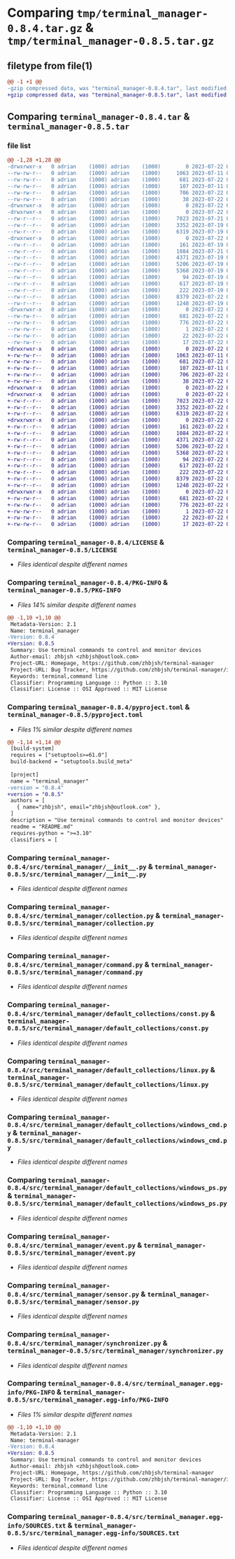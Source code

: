 # Comparing `tmp/terminal_manager-0.8.4.tar.gz` & `tmp/terminal_manager-0.8.5.tar.gz`

## filetype from file(1)

```diff
@@ -1 +1 @@
-gzip compressed data, was "terminal_manager-0.8.4.tar", last modified: Sat Jul 22 01:45:41 2023, max compression
+gzip compressed data, was "terminal_manager-0.8.5.tar", last modified: Sat Jul 22 08:23:49 2023, max compression
```

## Comparing `terminal_manager-0.8.4.tar` & `terminal_manager-0.8.5.tar`

### file list

```diff
@@ -1,28 +1,28 @@
-drwxrwxr-x   0 adrian    (1000) adrian    (1000)        0 2023-07-22 01:45:41.178071 terminal_manager-0.8.4/
--rw-rw-r--   0 adrian    (1000) adrian    (1000)     1063 2023-07-11 04:42:30.000000 terminal_manager-0.8.4/LICENSE
--rw-rw-r--   0 adrian    (1000) adrian    (1000)      681 2023-07-22 01:45:41.178071 terminal_manager-0.8.4/PKG-INFO
--rw-rw-r--   0 adrian    (1000) adrian    (1000)      107 2023-07-11 04:42:30.000000 terminal_manager-0.8.4/README.md
--rw-rw-r--   0 adrian    (1000) adrian    (1000)      706 2023-07-22 01:43:23.000000 terminal_manager-0.8.4/pyproject.toml
--rw-rw-r--   0 adrian    (1000) adrian    (1000)       38 2023-07-22 01:45:41.178071 terminal_manager-0.8.4/setup.cfg
-drwxrwxr-x   0 adrian    (1000) adrian    (1000)        0 2023-07-22 01:45:41.174071 terminal_manager-0.8.4/src/
-drwxrwxr-x   0 adrian    (1000) adrian    (1000)        0 2023-07-22 01:45:41.178071 terminal_manager-0.8.4/src/terminal_manager/
--rw-r--r--   0 adrian    (1000) adrian    (1000)     7023 2023-07-21 08:57:24.000000 terminal_manager-0.8.4/src/terminal_manager/__init__.py
--rw-r--r--   0 adrian    (1000) adrian    (1000)     3352 2023-07-19 08:12:41.000000 terminal_manager-0.8.4/src/terminal_manager/collection.py
--rw-r--r--   0 adrian    (1000) adrian    (1000)     6319 2023-07-19 08:12:41.000000 terminal_manager-0.8.4/src/terminal_manager/command.py
-drwxrwxr-x   0 adrian    (1000) adrian    (1000)        0 2023-07-22 01:45:41.178071 terminal_manager-0.8.4/src/terminal_manager/default_collections/
--rw-r--r--   0 adrian    (1000) adrian    (1000)      161 2023-07-19 08:12:41.000000 terminal_manager-0.8.4/src/terminal_manager/default_collections/__init__.py
--rw-r--r--   0 adrian    (1000) adrian    (1000)     1084 2023-07-21 07:29:28.000000 terminal_manager-0.8.4/src/terminal_manager/default_collections/const.py
--rw-r--r--   0 adrian    (1000) adrian    (1000)     4371 2023-07-19 08:12:41.000000 terminal_manager-0.8.4/src/terminal_manager/default_collections/linux.py
--rw-r--r--   0 adrian    (1000) adrian    (1000)     5206 2023-07-19 08:12:41.000000 terminal_manager-0.8.4/src/terminal_manager/default_collections/windows_cmd.py
--rw-r--r--   0 adrian    (1000) adrian    (1000)     5368 2023-07-19 08:12:41.000000 terminal_manager-0.8.4/src/terminal_manager/default_collections/windows_ps.py
--rw-r--r--   0 adrian    (1000) adrian    (1000)       94 2023-07-19 08:12:41.000000 terminal_manager-0.8.4/src/terminal_manager/errors.py
--rw-r--r--   0 adrian    (1000) adrian    (1000)      617 2023-07-19 08:12:41.000000 terminal_manager-0.8.4/src/terminal_manager/event.py
--rw-r--r--   0 adrian    (1000) adrian    (1000)      222 2023-07-19 08:12:41.000000 terminal_manager-0.8.4/src/terminal_manager/helpers.py
--rw-r--r--   0 adrian    (1000) adrian    (1000)     8379 2023-07-22 01:20:47.000000 terminal_manager-0.8.4/src/terminal_manager/sensor.py
--rw-r--r--   0 adrian    (1000) adrian    (1000)     1248 2023-07-19 08:12:41.000000 terminal_manager-0.8.4/src/terminal_manager/synchronizer.py
-drwxrwxr-x   0 adrian    (1000) adrian    (1000)        0 2023-07-22 01:45:41.178071 terminal_manager-0.8.4/src/terminal_manager.egg-info/
--rw-rw-r--   0 adrian    (1000) adrian    (1000)      681 2023-07-22 01:45:41.000000 terminal_manager-0.8.4/src/terminal_manager.egg-info/PKG-INFO
--rw-rw-r--   0 adrian    (1000) adrian    (1000)      776 2023-07-22 01:45:41.000000 terminal_manager-0.8.4/src/terminal_manager.egg-info/SOURCES.txt
--rw-rw-r--   0 adrian    (1000) adrian    (1000)        1 2023-07-22 01:45:41.000000 terminal_manager-0.8.4/src/terminal_manager.egg-info/dependency_links.txt
--rw-rw-r--   0 adrian    (1000) adrian    (1000)       22 2023-07-22 01:45:41.000000 terminal_manager-0.8.4/src/terminal_manager.egg-info/requires.txt
--rw-rw-r--   0 adrian    (1000) adrian    (1000)       17 2023-07-22 01:45:41.000000 terminal_manager-0.8.4/src/terminal_manager.egg-info/top_level.txt
+drwxrwxr-x   0 adrian    (1000) adrian    (1000)        0 2023-07-22 08:23:49.878153 terminal_manager-0.8.5/
+-rw-rw-r--   0 adrian    (1000) adrian    (1000)     1063 2023-07-11 04:42:30.000000 terminal_manager-0.8.5/LICENSE
+-rw-rw-r--   0 adrian    (1000) adrian    (1000)      681 2023-07-22 08:23:49.878153 terminal_manager-0.8.5/PKG-INFO
+-rw-rw-r--   0 adrian    (1000) adrian    (1000)      107 2023-07-11 04:42:30.000000 terminal_manager-0.8.5/README.md
+-rw-rw-r--   0 adrian    (1000) adrian    (1000)      706 2023-07-22 08:01:52.000000 terminal_manager-0.8.5/pyproject.toml
+-rw-rw-r--   0 adrian    (1000) adrian    (1000)       38 2023-07-22 08:23:49.878153 terminal_manager-0.8.5/setup.cfg
+drwxrwxr-x   0 adrian    (1000) adrian    (1000)        0 2023-07-22 08:23:49.870154 terminal_manager-0.8.5/src/
+drwxrwxr-x   0 adrian    (1000) adrian    (1000)        0 2023-07-22 08:23:49.874153 terminal_manager-0.8.5/src/terminal_manager/
+-rw-r--r--   0 adrian    (1000) adrian    (1000)     7023 2023-07-22 07:37:31.000000 terminal_manager-0.8.5/src/terminal_manager/__init__.py
+-rw-r--r--   0 adrian    (1000) adrian    (1000)     3352 2023-07-22 07:37:35.000000 terminal_manager-0.8.5/src/terminal_manager/collection.py
+-rw-r--r--   0 adrian    (1000) adrian    (1000)     6319 2023-07-22 07:37:39.000000 terminal_manager-0.8.5/src/terminal_manager/command.py
+drwxrwxr-x   0 adrian    (1000) adrian    (1000)        0 2023-07-22 08:23:49.878153 terminal_manager-0.8.5/src/terminal_manager/default_collections/
+-rw-r--r--   0 adrian    (1000) adrian    (1000)      161 2023-07-22 07:38:24.000000 terminal_manager-0.8.5/src/terminal_manager/default_collections/__init__.py
+-rw-r--r--   0 adrian    (1000) adrian    (1000)     1084 2023-07-22 07:38:26.000000 terminal_manager-0.8.5/src/terminal_manager/default_collections/const.py
+-rw-r--r--   0 adrian    (1000) adrian    (1000)     4371 2023-07-22 07:38:30.000000 terminal_manager-0.8.5/src/terminal_manager/default_collections/linux.py
+-rw-r--r--   0 adrian    (1000) adrian    (1000)     5206 2023-07-22 07:38:33.000000 terminal_manager-0.8.5/src/terminal_manager/default_collections/windows_cmd.py
+-rw-r--r--   0 adrian    (1000) adrian    (1000)     5368 2023-07-22 07:38:37.000000 terminal_manager-0.8.5/src/terminal_manager/default_collections/windows_ps.py
+-rw-r--r--   0 adrian    (1000) adrian    (1000)       94 2023-07-22 07:37:41.000000 terminal_manager-0.8.5/src/terminal_manager/errors.py
+-rw-r--r--   0 adrian    (1000) adrian    (1000)      617 2023-07-22 07:37:44.000000 terminal_manager-0.8.5/src/terminal_manager/event.py
+-rw-r--r--   0 adrian    (1000) adrian    (1000)      222 2023-07-22 07:38:08.000000 terminal_manager-0.8.5/src/terminal_manager/helpers.py
+-rw-r--r--   0 adrian    (1000) adrian    (1000)     8379 2023-07-22 07:38:13.000000 terminal_manager-0.8.5/src/terminal_manager/sensor.py
+-rw-r--r--   0 adrian    (1000) adrian    (1000)     1248 2023-07-22 07:38:18.000000 terminal_manager-0.8.5/src/terminal_manager/synchronizer.py
+drwxrwxr-x   0 adrian    (1000) adrian    (1000)        0 2023-07-22 08:23:49.874153 terminal_manager-0.8.5/src/terminal_manager.egg-info/
+-rw-rw-r--   0 adrian    (1000) adrian    (1000)      681 2023-07-22 08:23:49.000000 terminal_manager-0.8.5/src/terminal_manager.egg-info/PKG-INFO
+-rw-rw-r--   0 adrian    (1000) adrian    (1000)      776 2023-07-22 08:23:49.000000 terminal_manager-0.8.5/src/terminal_manager.egg-info/SOURCES.txt
+-rw-rw-r--   0 adrian    (1000) adrian    (1000)        1 2023-07-22 08:23:49.000000 terminal_manager-0.8.5/src/terminal_manager.egg-info/dependency_links.txt
+-rw-rw-r--   0 adrian    (1000) adrian    (1000)       22 2023-07-22 08:23:49.000000 terminal_manager-0.8.5/src/terminal_manager.egg-info/requires.txt
+-rw-rw-r--   0 adrian    (1000) adrian    (1000)       17 2023-07-22 08:23:49.000000 terminal_manager-0.8.5/src/terminal_manager.egg-info/top_level.txt
```

### Comparing `terminal_manager-0.8.4/LICENSE` & `terminal_manager-0.8.5/LICENSE`

 * *Files identical despite different names*

### Comparing `terminal_manager-0.8.4/PKG-INFO` & `terminal_manager-0.8.5/PKG-INFO`

 * *Files 14% similar despite different names*

```diff
@@ -1,10 +1,10 @@
 Metadata-Version: 2.1
 Name: terminal_manager
-Version: 0.8.4
+Version: 0.8.5
 Summary: Use terminal commands to control and monitor devices
 Author-email: zhbjsh <zhbjsh@outlook.com>
 Project-URL: Homepage, https://github.com/zhbjsh/terminal-manager
 Project-URL: Bug Tracker, https://github.com/zhbjsh/terminal-manager/issues
 Keywords: terminal,command line
 Classifier: Programming Language :: Python :: 3.10
 Classifier: License :: OSI Approved :: MIT License
```

### Comparing `terminal_manager-0.8.4/pyproject.toml` & `terminal_manager-0.8.5/pyproject.toml`

 * *Files 1% similar despite different names*

```diff
@@ -1,14 +1,14 @@
 [build-system]
 requires = ["setuptools>=61.0"]
 build-backend = "setuptools.build_meta"
 
 [project]
 name = "terminal_manager"
-version = "0.8.4"
+version = "0.8.5"
 authors = [
   { name="zhbjsh", email="zhbjsh@outlook.com" },
 ]
 description = "Use terminal commands to control and monitor devices"
 readme = "README.md"
 requires-python = ">=3.10"
 classifiers = [
```

### Comparing `terminal_manager-0.8.4/src/terminal_manager/__init__.py` & `terminal_manager-0.8.5/src/terminal_manager/__init__.py`

 * *Files identical despite different names*

### Comparing `terminal_manager-0.8.4/src/terminal_manager/collection.py` & `terminal_manager-0.8.5/src/terminal_manager/collection.py`

 * *Files identical despite different names*

### Comparing `terminal_manager-0.8.4/src/terminal_manager/command.py` & `terminal_manager-0.8.5/src/terminal_manager/command.py`

 * *Files identical despite different names*

### Comparing `terminal_manager-0.8.4/src/terminal_manager/default_collections/const.py` & `terminal_manager-0.8.5/src/terminal_manager/default_collections/const.py`

 * *Files identical despite different names*

### Comparing `terminal_manager-0.8.4/src/terminal_manager/default_collections/linux.py` & `terminal_manager-0.8.5/src/terminal_manager/default_collections/linux.py`

 * *Files identical despite different names*

### Comparing `terminal_manager-0.8.4/src/terminal_manager/default_collections/windows_cmd.py` & `terminal_manager-0.8.5/src/terminal_manager/default_collections/windows_cmd.py`

 * *Files identical despite different names*

### Comparing `terminal_manager-0.8.4/src/terminal_manager/default_collections/windows_ps.py` & `terminal_manager-0.8.5/src/terminal_manager/default_collections/windows_ps.py`

 * *Files identical despite different names*

### Comparing `terminal_manager-0.8.4/src/terminal_manager/event.py` & `terminal_manager-0.8.5/src/terminal_manager/event.py`

 * *Files identical despite different names*

### Comparing `terminal_manager-0.8.4/src/terminal_manager/sensor.py` & `terminal_manager-0.8.5/src/terminal_manager/sensor.py`

 * *Files identical despite different names*

### Comparing `terminal_manager-0.8.4/src/terminal_manager/synchronizer.py` & `terminal_manager-0.8.5/src/terminal_manager/synchronizer.py`

 * *Files identical despite different names*

### Comparing `terminal_manager-0.8.4/src/terminal_manager.egg-info/PKG-INFO` & `terminal_manager-0.8.5/src/terminal_manager.egg-info/PKG-INFO`

 * *Files 1% similar despite different names*

```diff
@@ -1,10 +1,10 @@
 Metadata-Version: 2.1
 Name: terminal-manager
-Version: 0.8.4
+Version: 0.8.5
 Summary: Use terminal commands to control and monitor devices
 Author-email: zhbjsh <zhbjsh@outlook.com>
 Project-URL: Homepage, https://github.com/zhbjsh/terminal-manager
 Project-URL: Bug Tracker, https://github.com/zhbjsh/terminal-manager/issues
 Keywords: terminal,command line
 Classifier: Programming Language :: Python :: 3.10
 Classifier: License :: OSI Approved :: MIT License
```

### Comparing `terminal_manager-0.8.4/src/terminal_manager.egg-info/SOURCES.txt` & `terminal_manager-0.8.5/src/terminal_manager.egg-info/SOURCES.txt`

 * *Files identical despite different names*

